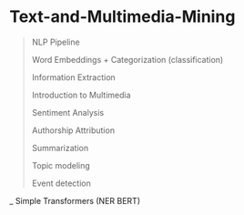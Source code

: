 # Text-and-Multimedia-Mining

> NLP Pipeline
> 
> Word Embeddings + Categorization (classification)
> 
> Information Extraction 
> 
> Introduction to Multimedia
> 
> Sentiment Analysis 
> 
> Authorship Attribution 
> 
> Summarization
> 
> Topic modeling
> 
> Event detection 

_ Simple Transformers (NER BERT)
